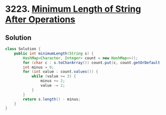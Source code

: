 # 3223. [Minimum Length of String After Operations](https://leetcode.com/problems/minimum-length-of-string-after-operations/description/?envType=daily-question&envId=2025-01-13)

## Solution

```java
class Solution {
    public int minimumLength(String s) {
        HashMap<Character, Integer> count = new HashMap<>();
        for (char c : s.toCharArray()) count.put(c, count.getOrDefault(c, 0) + 1);
        int minus = 0;
        for (int value : count.values()) {
            while (value >= 3) {
                minus += 2;
                value -= 2;
            }
        }
        return s.length() - minus;
    }
}
```
